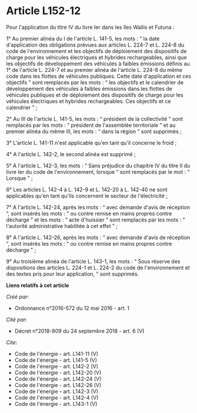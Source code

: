 # Article L152-12

Pour l'application du titre IV du livre Ier dans les îles Wallis et Futuna : 

1° Au premier alinéa du I de l'article L. 141-5, les mots : “ la date d'application des obligations prévues aux articles L.
224-7 et L. 224-8 du code de l'environnement et les objectifs de déploiement des dispositifs de charge pour les véhicules
électriques et hybrides rechargeables, ainsi que les objectifs de développement des véhicules à faibles émissions définis au
1° de l'article L. 224-7 et au premier alinéa de l'article L. 224-8 du même code dans les flottes de véhicules publiques.
Cette date d'application et ces objectifs ” sont remplacés par les mots : “ les objectifs et le calendrier de développement
des véhicules à faibles émissions dans les flottes de véhicules publiques et de déploiement des dispositifs de charge pour
les véhicules électriques et hybrides rechargeables. Ces objectifs et ce calendrier ” ; 

2° Au III de l'article L. 141-5, les mots : “ président de la collectivité ” sont remplacés par les mots : “ président de
l'assemblée territoriale ” et au premier alinéa du même III, les mots : “ dans la région ” sont supprimés ; 

3° L'article L. 141-11 n'est applicable qu'en tant qu'il concerne le froid ; 

4° A l'article L. 142-2, le second alinéa est supprimé ; 

5° A l'article L. 142-3, les mots : “ Sans préjudice du chapitre IV du titre II du livre Ier du code de l'environnement,
lorsque “ sont remplacés par le mot : “ Lorsque ” ; 

6° Les articles L. 142-4 à L. 142-9 et L. 142-20 à L. 142-40 ne sont applicables qu'en tant qu'ils concernent le secteur de
l'électricité ; 

7° A l'article L. 142-24, après les mots : “ avec demande d'avis de réception ”, sont insérés les mots : “ ou contre remise
en mains propres contre décharge ” et les mots : “ acte d'huissier ” sont remplacés par les mots : “ l'autorité
administrative habilitée à cet effet ” ; 

8° A l'article L. 142-26, après les mots : “ avec demande d'avis de réception ”, sont insérés les mots : “ ou contre remise
en mains propres contre décharge ” ; 

9° Au troisième alinéa de l'article L. 143-1, les mots : “ Sous réserve des dispositions des articles L. 224-1 et L. 224-2 du
code de l'environnement et des textes pris pour leur application, ” sont supprimés.

**Liens relatifs à cet article**

_Créé par_:

  - Ordonnance n°2016-572 du 12 mai 2016 - art. 1

_Cité par_:

  - Décret n°2018-809 du 24 septembre 2018 - art. 6 (V)

_Cite_:

  - Code de l'énergie - art. L141-11 (V)
  - Code de l'énergie - art. L141-5 (V)
  - Code de l'énergie - art. L142-2 (V)
  - Code de l'énergie - art. L142-20 (V)
  - Code de l'énergie - art. L142-24 (V)
  - Code de l'énergie - art. L142-26 (V)
  - Code de l'énergie - art. L142-3 (V)
  - Code de l'énergie - art. L142-4 (V)
  - Code de l'énergie - art. L143-1 (V)
